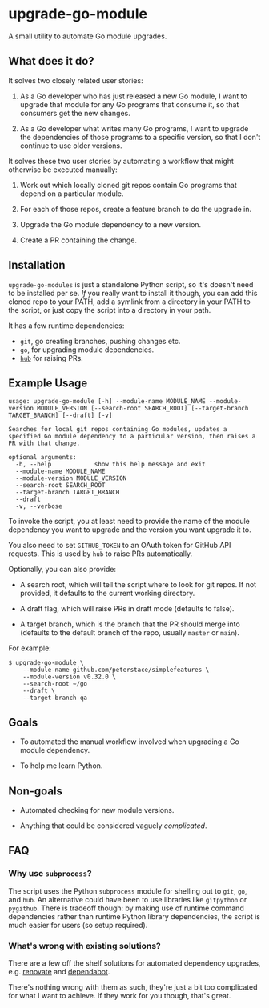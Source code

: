 # upgrade-go-module

A small utility to automate Go module upgrades.

## What does it do?

It solves two closely related user stories:

1. As a Go developer who has just released a new Go module, I want to upgrade
   that module for any Go programs that consume it, so that consumers get the
   new changes.

2. As a Go developer what writes many Go programs, I want to upgrade the
   dependencies of those programs to a specific version, so that I don't
   continue to use older versions.

It solves these two user stories by automating a workflow that might otherwise
be executed manually:

1. Work out which locally cloned git repos contain Go programs that depend
   on a particular module.

2. For each of those repos, create a feature branch to do the upgrade in.

3. Upgrade the Go module dependency to a new version.

4. Create a PR containing the change.

## Installation

`upgrade-go-modules` is just a standalone Python script, so it's doesn't need
to be installed per se. _If_ you really want to install it though, you can add
this cloned repo to your PATH, add a symlink from a directory in your PATH to
the script, or just copy the script into a directory in your path.

It has a few runtime dependencies:

- `git`, go creating branches, pushing changes etc.
- `go`, for upgrading module dependencies.
- [`hub`](https://github.com/github/hub) for raising PRs.

## Example Usage

```
usage: upgrade-go-module [-h] --module-name MODULE_NAME --module-version MODULE_VERSION [--search-root SEARCH_ROOT] [--target-branch TARGET_BRANCH] [--draft] [-v]

Searches for local git repos containing Go modules, updates a specified Go module dependency to a particular version, then raises a PR with that change.

optional arguments:
  -h, --help            show this help message and exit
  --module-name MODULE_NAME
  --module-version MODULE_VERSION
  --search-root SEARCH_ROOT
  --target-branch TARGET_BRANCH
  --draft
  -v, --verbose
```

To invoke the script, you at least need to provide the name of the module
dependency you want to upgrade and the version you want upgrade it to.

You also need to set `GITHUB_TOKEN` to an OAuth token for GitHub API requests.
This is used by `hub` to raise PRs automatically.

Optionally, you can also provide:

- A search root, which will tell the script where to look for git repos. If not
  provided, it defaults to the current working directory.

- A draft flag, which will raise PRs in draft mode (defaults to false).

- A target branch, which is the branch that the PR should merge into (defaults
  to the default branch of the repo, usually `master` or `main`).


For example:

```
$ upgrade-go-module \
	--module-name github.com/peterstace/simplefeatures \
	--module-version v0.32.0 \
	--search-root ~/go
	--draft \
	--target-branch qa
```

## Goals

- To automated the manual workflow involved when upgrading a Go module
  dependency.

- To help me learn Python.

## Non-goals

- Automated checking for new module versions.

- Anything that could be considered vaguely _complicated_.

## FAQ

### Why use `subprocess`?

The script uses the Python `subprocess` module for shelling out to `git`, `go`,
and `hub`. An alternative could have been to use libraries like `gitpython` or
`pygithub`. There is tradeoff though: by making use of runtime command
dependencies rather than runtime Python library dependencies, the script is
much easier for users (so setup required).

### What's wrong with existing solutions?

There are a few off the shelf solutions for automated dependency upgrades, e.g.
[renovate](https://github.com/renovatebot/renovate) and
[dependabot](https://dependabot.com/).

There's nothing wrong with them as such, they're just a bit too complicated for
what I want to achieve. If they work for you though, that's great.
